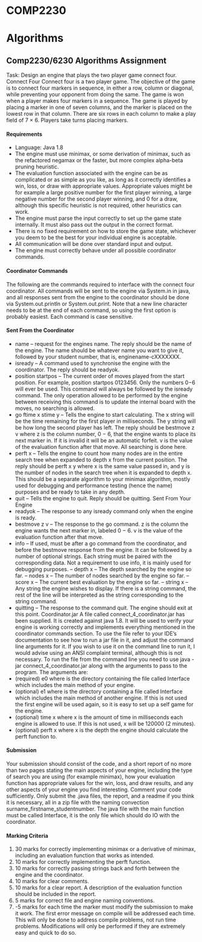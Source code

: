 # COMP2230
# Algorithms


## Comp2230/6230 Algorithms Assignment

Task: Design an engine that plays the two player game connect four.
Connect Four
Connect four is a two player game. The objective of the game is to connect four markers in
sequence, in either a row, column or diagonal, while preventing your opponent from doing the
same. The game is won when a player makes four markers in a sequence.
The game is played by placing a marker in one of seven columns, and the marker is placed on
the lowest row in that column. There are six rows in each column to make a play field of 7 × 6.
Players take turns placing markers.

#### Requirements
 * Language: Java 1.8
 * The engine must use minimax, or some derivation of minimax, such as the refactored negamax
or the faster, but more complex alpha-beta pruning heuristic.
 * The evaluation function associated with the engine can be as complicated or as simple as you
like, as long as it correctly identifies a win, loss, or draw with appropriate values. Appropriate
values might be for example a large positive number for the first player winning, a large
negative number for the second player winning, and 0 for a draw, although this specific
heuristic is not required, other heuristics can work.
 * The engine must parse the input correctly to set up the game state internally. It must also
pass out the output in the correct format.
 * There is no fixed requirement on how to store the game state, whichever you deem to be the
best for your individual engine is acceptable.
 * All communication will be done over standard input and output.
 * The engine must correctly behave under all possible coordinator commands.

#### Coordinator Commands
The following are the commands required to interface with the connect four coordinator. All
commands will be sent to the engine via System.in in java, and all responses sent from the engine
to the coordinator should be done via System.out.println or System.out.print. Note that a
new line character needs to be at the end of each command, so using the first option is probably
easiest. Each command is case sensitive.

#### Sent From the Coordinator
 * name – request for the engines name. The reply should be the name of the engine. The
name should be whatever name you want to give it, followed by your student number, that
is, enginename-cXXXXXXX.
 * isready – A command used to synchronise the engine with the coordinator. The reply
should be readyok.
 * position startpos <moves> – The current order of moves played from the start position.
For example, position startpos 0123456. Only the numbers 0−6 will ever be used. This
command will always be followed by the isready command. The only operation allowed to
be performed by the engine between receiving this command is to update the internal board
with the moves, no searching is allowed.
 * go ftime x stime y – Tells the engine to start calculating. The x string will be the time
remaining for the first player in milliseconds. The y string will be how long the second player
has left. The reply should be bestmove z v where z is the column number, 0 − 6, that the
engine wants to place its next marker in. If it is invalid it will be an automatic forfeit. v is
the value of the evaluation function after that move. All searching is done here.
 * perft x – Tells the engine to count how many nodes are in the entire search tree when
expanded to depth x from the current position. The reply should be perft x y where x is
the same value passed in, and y is the number of nodes in the search tree when it is expanded
to depth x. This should be a separate algorithm to your minimax algorithm, mostly used for
debugging and performance testing (hence the name) purposes and be ready to take in any
depth.
 * quit – Tells the engine to quit. Reply should be quitting.
Sent From Your Engine
 * readyok – The response to any isready command only when the engine is ready.
 * bestmove z v – The response to the go command. z is the column the engine wants the
next marker in, labeled 0 − 6. v is the value of the evaluation function after that move.
 * info – If used, must be after a go command from the coordinator, and before the bestmove
response from the engine. It can be followed by a number of optional strings. Each string
must be paired with the corresponding data. Not a requirement to use info, it is mainly
used for debugging purposes.
– depth x – The depth searched by the engine so far.
– nodes x – The number of nodes searched by the engine so far.
– score x – The current best evaluation by the engine so far.
– string x – Any string the engine wishes to display. If there is a string command, the
rest of the line will be interpreted as the string corresponding to the string command.
 * quitting – The response to the command quit. The engine should exit at this point.
Coordinator.jar
A file called connect_4_coordinator.jar has been supplied. It is created against java 1.8. It
will be used to verify your engine is working correctly and implements everything mentioned in the
coordinator commands section. To use the file refer to your IDE’s documentation to see how to run
a jar file in it, and adjust the command line arguments for it. If you wish to use it on the command
line to run it, I would advise using an ANSI complaint terminal, although this is not necessary.
To run the file from the command line you need to use java -jar connect_4_coordinator.jar
along with the arguments to pass to the program. The arguments are:
 * (required) e0 <path> where <path> is the directory containing the file called Interface
which includes the main method of your engine.
 * (optional) e1 <path> where <path> is the directory containing a file called Interface which
includes the main method of another engine. If this is not used the first engine will be used
again, so it is easy to set up a self game for the engine.
 * (optional) time x where x is the amount of time in milliseconds each engine is allowed to
use. If this is not used, x will be 120000 (2 minutes).
 * (optional) perft x where x is the depth the engine should calculate the perft function to.

#### Submission
Your submission should consist of the code, and a short report of no more than two pages stating
the main aspects of your engine, including the type of search you are using (for example minimax),
how your evaluation function has appropriate values for the win, loss, and draw results, and any
other aspects of your engine you find interesting. Comment your code sufficiently. Only submit the
.java files, the report, and a readme if you think it is necessary, all in a zip file with the naming
convection surname_firstname_studentnumber. The java file with the main function must be
called Interface, it is the only file which should do IO with the coordinator.

#### Marking Criteria
1. 30 marks for correctly implementing minimax or a derivative of minimax, including an evaluation function that works as intended.
2. 10 marks for correctly implementing the perft function.
3. 10 marks for correctly passing strings back and forth between the engine and the coordinator.
4. 10 marks for clear comments.
5. 10 marks for a clear report. A description of the evaluation function should be included in
the report.
6. 5 marks for correct file and engine naming conventions.
7. -5 marks for each time the marker must modify the submission to make it work. The first
error message on compile will be addressed each time. This will only be done to address
compile problems, not run time problems. Modifications will only be performed if they are
extremely easy and quick to do so.
